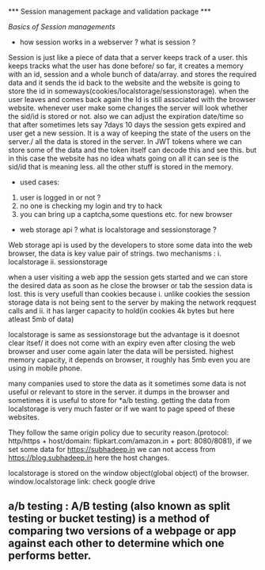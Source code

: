 *** Session management package and validation package ***

*Basics of Session managements*

- how session works in a webserver ?  what is session ?

Session is just like a piece of data that a server keeps track of a user. this keeps tracks what the user has done before/ so far, it creates a memory with an id, session and a whole bunch of data/array. and stores the required data and it sends the id back to the website and the website is going to store the id in someways(cookies/localstorage/sessionstorage). when the user leaves and comes back again the Id is still associated with the browser website. whenever user make some changes the server will look whether the sid/id is stored or not. also we can adjust the expiration date/time so that after sometimes lets say 7days 10 days the session gets expired and user get a new session. It is a way of keeping the state of the users on the server./ all the data is stored in the server.
 In JWT tokens where we can store some of the data and the token itself can decode this and see this. but in this case the website has no idea whats going on all it can see is the sid/id that is meaning less. all the other stuff is stored in the memory. 

- used cases:
1. user is logged in or not ?
2. no one is checking my login and try to hack
3. you can bring up a captcha,some questions etc. for new browser 

- web storage api ? what is localstorage and sessionstorage ?

Web storage api is used by the developers to store some data into the web browser, the data is key value pair of strings.
two mechanisms : 
i. localstorage
ii. sessionstorage

when a user visiting a web app the session gets started and we can store the desired data as soon as he close the browser or tab the session data is lost. this is very usefull than cookies because i. unlike cookies the session storage data is not being sent to the server by making the network reqquest calls and ii. it has larger capacity to hold(in cookies 4k bytes but here atleast 5mb of data)

localstorage is same as sessionstorage but the advantage is it doesnot clear itsef/ it does not come with an expiry even after closing the web browser and user come again later the data will be persisted. highest memory capacity, it depends on browser, it roughly has 5mb even you are using in mobile phone.

many companies used to store the data as it sometimes some data is not useful or relevant to store in the server. it dumps in the browser and sometimes it is useful to store for *a/b testing. getting the data from localstorage is very much faster or if we want to page speed of these websites.

They follow the same origin policy due to security reason.(protocol: http/https + host/domain: flipkart.com/amazon.in + port: 8080/8081), if we set some data for https://subhadeep.in we can not access from https://blog.subhadeep.in here the host changes.

localstorage is stored on the window object(global object) of the browser. window.localstorage
link: check google drive

a/b testing : A/B testing (also known as split testing or bucket testing) is a method of comparing two versions of a webpage or app against each other to determine which one performs better.
------------------------------------------------------------------------------------------------






